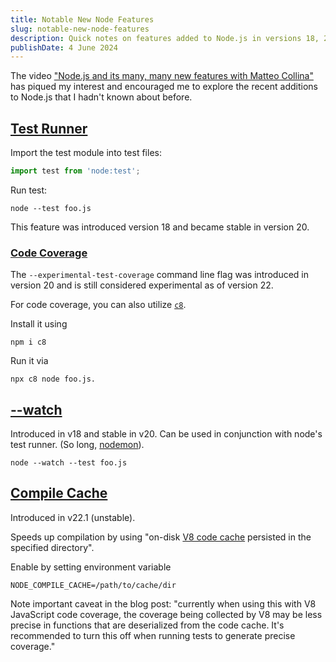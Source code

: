 ```yaml
---
title: Notable New Node Features
slug: notable-new-node-features
description: Quick notes on features added to Node.js in versions 18, 20, and 22.
publishDate: 4 June 2024
---
```


The video <a href="https://www.youtube.com/watch?v=evCnOaVaOTo" target="_blank">"Node.js and its many, many new features with Matteo Collina"</a> has piqued my interest and encouraged me to explore the recent additions to Node.js that I hadn't known about before.

## [Test Runner](https://nodejs.org/api/test.html)

Import the test module into test files:

```js
import test from 'node:test';
```

Run test:

```shellscript
node --test foo.js
```

This feature was introduced version 18 and became stable in version 20.

### [Code Coverage](https://nodejs.org/api/test.html#collecting-code-coverage)

The `--experimental-test-coverage` command line flag was introduced in version 20 and is still considered experimental as of version 22.

For code coverage, you can also utilize [`c8`](https://github.com/bcoe/c8). 

Install it using

```shellscript
npm i c8
```

Run it via

```shellscript
npx c8 node foo.js.
```

## [--watch](https://nodejs.org/docs/v20.13.1/api/cli.html#--watch)

Introduced in v18 and stable in v20. Can be used in conjunction with node's test runner. (So long, [nodemon](https://www.npmjs.com/package/nodemon)).

```shellscript
node --watch --test foo.js
```

## [Compile Cache](https://nodejs.org/en/blog/release/v22.1.0#module-implement-node_compile_cache-for-automatic-on-disk-code-caching)

Introduced in v22.1 (unstable).

Speeds up compilation by using "on-disk [V8 code cache](https://v8.dev/blog/code-caching-for-devs) persisted in the specified directory".

Enable by setting environment variable 

```dotenv
NODE_COMPILE_CACHE=/path/to/cache/dir
```

Note important caveat in the blog post: "currently when using this with V8 JavaScript code coverage, the coverage being collected by V8 may be less precise in functions that are deserialized from the code cache. It's recommended to turn this off when running tests to generate precise coverage."
